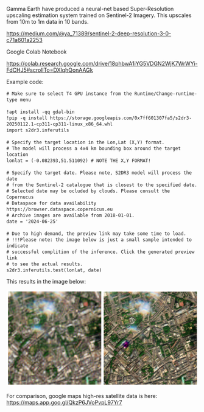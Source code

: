 Gamma Earth have produced a neural-net based Super-Resolution upscaling estimation system trained on Sentinel-2 Imagery. This upscales from 10m to 1m data in 10 bands.

https://medium.com/@ya_71389/sentinel-2-deep-resolution-3-0-c71a601a2253

Google Colab Notebook

https://colab.research.google.com/drive/18phbwA1iYG5VDGN2WjK7WrWYi-FdCHJ5#scrollTo=DXlqhQonAAGk

Example code:

```
# Make sure to select T4 GPU instance from the Runtime/Change-runtime-type menu

!apt install -qq gdal-bin
!pip -q install https://storage.googleapis.com/0x7ff601307fa5/s2dr3-20250112.1-cp311-cp311-linux_x86_64.whl
import s2dr3.inferutils

# Specify the target location in the Lon,Lat (X,Y) format.
# The model will process a 4x4 km bounding box around the target location
lonlat = (-0.082393,51.511092) # NOTE THE X,Y FORMAT!

# Specify the target date. Please note, S2DR3 model will process the date
# from the Sentinel-2 catalogue that is closest to the specified date.
# Selected date may be ocluded by clouds. Please consult the Copernucus
# Dataspace for data availability https://browser.dataspace.copernicus.eu
# Archive images are available from 2018-01-01.
date = '2024-06-25'

# Due to high demand, the preview link may take some time to load.
# !!!Please note: the image below is just a small sample intended to indicate
# successful complition of the inference. Click the generated preview link
# to see the actual results.
s2dr3.inferutils.test(lonlat, date)
```

This results in the image below:

![img](download.png)

For comparison, google maps high-res satellite data is here: https://maps.app.goo.gl/QkzP6JVoPvpL97Yr7